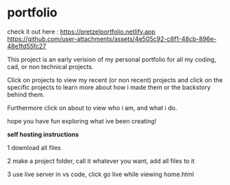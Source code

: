 # portfolio

check it out here : https://pretzelportfolio.netlify.app
https://github.com/user-attachments/assets/4e505c92-c8f1-48cb-896e-48e1fd55fc27

This project is an early verision of my personal portfolio for all my coding, cad, or non technical projects.

Click on projects to view my recent (or non recent) projects and click on the specific projects to learn more about how i made them or the backstory behind them.

Furthermore click on about to view who i am, and what i do. 

hope you have fun exploring what ive been creating!

**self hosting instructions**

1 download all files

2 make a project folder, call it whatever you want, add all files to it

3 use live server in vs code, click go live while viewing home.html
